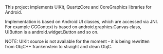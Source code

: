 This project implements UIKit, QuartzCore and CoreGraphics libraries for Android.

Implementation is based on Android UI classes, which are accessed via JNI. For example CGContext is based on android.graphics.Canvas class, UIButton is a android.widget.Button and so on.

NOTE: UIKit source is not available for the moment - it is being rewritten from ObjC++ frankenstein to straight and clean ObjC.